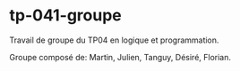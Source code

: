 # tp-041-groupe

Travail de groupe du TP04 en logique et programmation. 

Groupe composé de:
Martin,
Julien,
Tanguy,
Désiré,
Florian.
